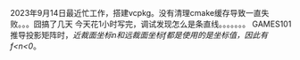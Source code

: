 2023年9月14日最近忙工作，搭建vcpkg。没有清理cmake缓存导致一直失败。。。囧搞了几天
今天花1小时写完，调试发现怎么是条直线。。。。。。。
GAMES101推导投影矩阵时，*近裁面坐标n和远裁面坐标f都是使用的是坐标值，因此有f<n<0*。